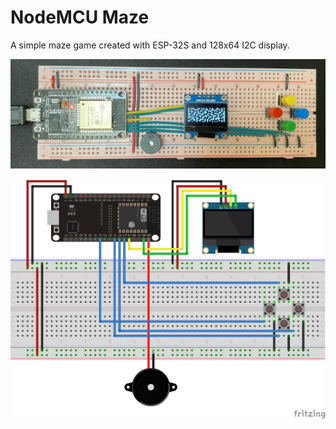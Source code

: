 NodeMCU Maze
===========

A simple maze game created with ESP-32S and 128x64 I2C display.

![Breadboard](breadboard.jpg)

![Wiring](wiring.png)
